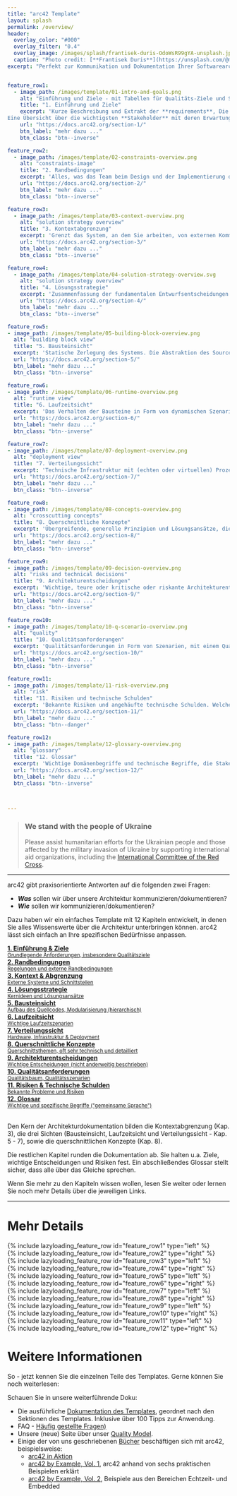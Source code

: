 ```yaml
---
title: "arc42 Template"
layout: splash
permalink: /overview/
header:
  overlay_color: "#000"
  overlay_filter: "0.4"
  overlay_image: /images/splash/frantisek-duris-OdoWsR99gYA-unsplash.jpg
  caption: "Photo credit: [**Frantisek Duris**](https://unsplash.com/@modry_dinosaurus)"
excerpt: "Perfekt zur Kommunikation und Dokumentation Ihrer Softwarearchitektur."


feature_row1:
  - image_path: /images/template/01-intro-and-goals.png
    alt: "Einführung und Ziele - mit Tabellen für Qualitäts-Ziele und Stakeholder"
    title: "1. Einführung und Ziele"
    excerpt: 'Kurze Beschreibung und Extrakt der **requirements**, Die Top3 (bis maximal 5) **Qualitätsziele für die Architektur**, deren Erreichung für die wichtigsten Stakeholder kritisch ist.
Eine Übersicht über die wichtigsten **Stakeholder** mit deren Erwartungen bezüglich der Architektur.'
    url: "https://docs.arc42.org/section-1/"
    btn_label: "mehr dazu ..."
    btn_class: "btn--inverse"

feature_row2:
  - image_path: /images/template/02-constraints-overview.png
    alt: "constraints-image"
    title: "2. Randbedingungen"
    excerpt: 'Alles, was das Team beim Design und der Implementierung der Architektur einschränkt. Diese Einschränkungen sind manchmal auch außerhalb eines Projekts in der gesamten Organisation gültig.'
    url: "https://docs.arc42.org/section-2/"
    btn_label: "mehr dazu ..."
    btn_class: "btn--inverse"    

feature_row3:
  - image_path: /images/template/03-context-overview.png
    alt: "solution strategy overview"
    title: "3. Kontextabgrenzung"
    excerpt: 'Grenzt das System, an dem Sie arbeiten, von externen Kommunikationspartnern (Nachbarsystemen und Benutzern) ab. Spezifiziert die externen Schnittstellen aus Sicht des Business (immer) und aus Sicht der Technologie (optional)'
    url: "https://docs.arc42.org/section-3/"
    btn_label: "mehr dazu ..."
    btn_class: "btn--inverse"    

feature_row4:
  - image_path: /images/template/04-solution-strategy-overview.svg
    alt: "solution strategy overview"
    title: "4. Lösungsstrategie"
    excerpt: 'Zusammenfassung der fundamentalen Entwurfsentscheidungen und Lösungsstrategien für die Gesamtarchitektur. Kann Technologieentscheidungen, Top-Level-Zerlegungsstrategie oder Ansätze zur Erreichung der wesentlichen Qualitätsziele beinhalten, bzw. relevante Organisationsentscheidungen.'
    url: "https://docs.arc42.org/section-4/"
    btn_label: "mehr dazu ..."
    btn_class: "btn--inverse"    

feature_row5:
- image_path: /images/template/05-building-block-overview.png
  alt: "building block view"
  title: "5. Bausteinsicht"
  excerpt: 'Statische Zerlegung des Systems. Die Abstraktion des Sourcecodes, dargestellt als Hierarchie von "White-Boxes" (die wiederum kleinere Black-Boxes beinhalten), bis zu einem angemessenen Detaillierungsgrad.'
  url: "https://docs.arc42.org/section-5/"
  btn_label: "mehr dazu ..."
  btn_class: "btn--inverse"    

feature_row6:
- image_path: /images/template/06-runtime-overview.png
  alt: "runtime view"
  title: "6. Laufzeitsicht"
  excerpt: 'Das Verhalten der Bausteine in Form von dynamischen Szenarien, die die wichtigsten Prozesse oder Features abdecken, Interaktionen an kritischen externen Schnittstellen oder "interessante" interne Abläufe und kritische Ausnahme- oder Fehlerfälle.'
  url: "https://docs.arc42.org/section-6/"
  btn_label: "mehr dazu ..."
  btn_class: "btn--inverse"    

feature_row7:
- image_path: /images/template/07-deployment-overview.png
  alt: "deployment view"
  title: "7. Verteilungssicht"
  excerpt: 'Technische Infrastruktur mit (echten oder virtuellen) Prozessoren, Systemtopologie, und die Abbildung der Software-Bausteine auf diese Infrastruktur.'
  url: "https://docs.arc42.org/section-7/"
  btn_label: "mehr dazu ..."
  btn_class: "btn--inverse"    

feature_row8:
- image_path: /images/template/08-concepts-overview.png
  alt: "crosscutting concepts"
  title: "8. Querschnittliche Konzepte"
  excerpt: 'Übergreifende, generelle Prinzipien und Lösungsansätze, die in vielen Teilen der Architektur einheitlich benutzt werden (→ cross-cutting). Konzepte beziehen sich oft auf **mehrere Bausteine**. Hier findet man Themen wie Domänenmodelle, Architekturmuster und -stile, Regeln zur Nutzung bestimmter Technologiestacks, etc.'
  url: "https://docs.arc42.org/section-8/"
  btn_label: "mehr dazu ..."
  btn_class: "btn--inverse"    

feature_row9:
- image_path: /images/template/09-decision-overview.png
  alt: "risks and technical decisions"
  title: "9. Architekturentscheidungen"
  excerpt: 'Wichtige, teure oder kritische oder riskante Architekturentscheidungen, die zentrale Bedeutung für das Gesamtsystem haben, mit Begründungen für diese Entscheidungen.'
  url: "https://docs.arc42.org/section-9/"
  btn_label: "mehr dazu ..."
  btn_class: "btn--inverse"    

feature_row10:
- image_path: /images/template/10-q-scenario-overview.png
  alt: "quality"
  title: "10. Qualitätsanforderungen"
  excerpt: 'Qualitätsanforderungen in Form von Szenarien, mit einem Qualitätsbaum für den Überblick. Die allerwichtigsten dieser Qualitätsanforderungen sollten schon im Kapitel 1.2. (Qualitätsziele) aufgeführt sein. '
  url: "https://docs.arc42.org/section-10/"
  btn_label: "mehr dazu ..."
  btn_class: "btn--inverse"    

feature_row11:
- image_path: /images/template/11-risk-overview.png
  alt: "risk"
  title: "11. Risiken und technische Schulden"
  excerpt: 'Bekannte Risiken und angehäufte technische Schulden. Welche potentiellen Probleme lauern im und um das System? Über welche Schwächen beklagen sich die Entwicklungsteams?<br><small>Icon von Flaticon.com</small>'
  url: "https://docs.arc42.org/section-11/"
  btn_label: "mehr dazu ..."
  btn_class: "btn--danger"    

feature_row12:
- image_path: /images/template/12-glossary-overview.png
  alt: "glossary"
  title: "12. Glossar"
  excerpt: 'Wichtige Domänenbegriffe und technische Begriffe, die Stakeholder kennen sollten, wenn sie über die Architektur des Systems diskutieren. Manchmal auch Übersetzungstabellen, wenn in einer mehrsprachigen Umgebung gearbeitet wird.'
  url: "https://docs.arc42.org/section-12/"
  btn_label: "mehr dazu ..."
  btn_class: "btn--inverse"    



---
```


<div class="ua-background" markdown="1">

>### We stand with the people of Ukraine <span class="parent"><span class="ua-text"><i class="fas fa-heart children"></i></span><span class="ua-size children"><i class="fas fa-heart beat heart children"></i></span></span>
>
>Please assist humanitarian efforts for the Ukrainian people and those affected by the military invasion of Ukraine by supporting international aid organizations, including the [International Committee of the Red Cross](https://www.icrc.org/en).

</div>

<hr>



arc42 gibt praxisorientierte Antworten auf die folgenden zwei Fragen:

* **_Was_** sollen wir über unsere Architektur kommunizieren/dokumentieren?
* **_Wie_** sollen wir kommunizieren/dokumentieren?

Dazu haben wir ein einfaches Template mit 12 Kapiteln entwickelt, in denen Sie alles Wissenswerte über die Architektur unterbringen können.
arc42 lässt sich einfach an Ihre spezifischen Bedürfnisse anpassen.






<div class="grid-container arc42-architecture">

  <a href="#introduction-goals" class="part introduction-goals">
    <div class="flex column">
      <strong>1. Einführung & Ziele</strong><br>
      <small>Grundlegende Anforderungen, insbesondere Qualitätsziele</small>
    </div>
  </a>

  <a href="#constraints" class="part constraints">
    <div class="flex column">
      <strong>2. Randbedingungen</strong><br>
      <small>Regelungen und externe Randbedingungen</small>
    </div>
  </a>

  <a href="#context-scope" class="part context-scope">
    <div class="flex column">
      <strong>3. Kontext & Abgrenzung</strong><br>
      <small>Externe Systeme und Schnittstellen</small>
    </div>
  </a>

  <a href="#solution-strategy" class="part solution-strategy">
    <div class="flex column">
      <strong>4. Lösungsstrategie</strong><br>
      <small>Kernideen und Lösungsansätze</small>
    </div>
  </a>

  <a href="#building-block-view" class="part building-block-view larger-cell">
    <div class="flex column">
      <strong>5. Bausteinsicht</strong><br>
      <small>Aufbau des Quellcodes, Modularisierung (hierarchisch)</small>
    </div>
  </a>

  <a href="#runtime-view" class="part runtime-view">
    <div class="flex column">
      <strong>6. Laufzeitsicht</strong><br>
      <small>Wichtige Laufzeitszenarien</small>
    </div>
  </a>

  <a href="#deployment-view" class="part deployment-view">
    <div class="flex column">
      <strong>7. Verteilungssicht</strong><br>
      <small>Hardware, Infrastruktur & Deployment</small>
    </div>
  </a>

  <a href="#crosscutting-concepts" class="part crosscutting-concepts larger-cell">
    <div class="flex column">
      <strong>8. Querschnittliche Konzepte</strong><br>
      <small>Querschnittsthemen, oft sehr technisch und detailliert</small>
    </div>
  </a>

  <a href="#architectural-decisions" class="part architectural-decisions">
    <div class="flex column">
      <strong>9. Architekturentscheidungen</strong><br>
      <small>Wichtige Entscheidungen (nicht anderweitig beschrieben)</small>
    </div>
  </a>

  <a href="#quality-requirements" class="part quality-requirements">
    <div class="flex column">
      <strong>10. Qualitätsanforderungen</strong><br>
      <small>Qualitätsbaum, Qualitätsszenarien</small>
    </div>
  </a>

  <a href="#risks-technical-debt" class="part risks-technical-debt">
    <div class="flex column">
      <strong>11. Risiken & Technische Schulden</strong><br>
      <small>Bekannte Probleme und Risiken</small>
    </div>
  </a>

  <a href="#glossary" class="part glossary">
    <div class="flex column">
      <strong>12. Glossar</strong><br>
      <small>Wichtige und spezifische Begriffe ("gemeinsame Sprache")</small>
    </div>
  </a>

</div>


<br>

Den Kern der Architekturdokumentation bilden die Kontextabgrenzung (Kap. 3), die drei Sichten (Bausteinsicht, Laufzeitsicht und Verteilungssicht - Kap. 5 - 7), sowie die querschnittlichen Konzepte (Kap. 8).

Die restlichen Kapitel runden die Dokumentation ab. Sie halten u.a. Ziele, wichtige Entscheidungen und Risiken fest. Ein abschließendes Glossar stellt sicher, dass alle über das Gleiche sprechen.

Wenn Sie mehr zu den Kapiteln wissen wollen, lesen Sie weiter oder lernen Sie noch mehr Details über die jeweiligen Links.


<hr>

# Mehr Details

<div id="introduction-goals">
  {% include lazyloading_feature_row id="feature_row1" type="left" %}
</div>

<div id="constraints">
  {% include lazyloading_feature_row id="feature_row2" type="right" %}
</div>

<div id="context-scope">
  {% include lazyloading_feature_row id="feature_row3" type="left" %}
</div>

<div id="solution-strategy">
  {% include lazyloading_feature_row id="feature_row4" type="right" %}
</div>

<div id="building-block-view">
  {% include lazyloading_feature_row id="feature_row5" type="left" %}
</div>

<div id="runtime-view">
  {% include lazyloading_feature_row id="feature_row6" type="right" %}
</div>

<div id="deployment-view">
  {% include lazyloading_feature_row id="feature_row7" type="left" %}
</div>

<div id="crosscutting-concepts">
  {% include lazyloading_feature_row id="feature_row8" type="right" %}
</div>

<div id="architectural-decisions">
  {% include lazyloading_feature_row id="feature_row9" type="left" %}
</div>

<div id="quality-requirements">
  {% include lazyloading_feature_row id="feature_row10" type="right" %}
</div>

<div id="risks-technical-debt">
  {% include lazyloading_feature_row id="feature_row11" type="left" %}
</div>

<div id="glossary">
  {% include lazyloading_feature_row id="feature_row12" type="right" %}
</div>


# Weitere Informationen

So - jetzt kennen Sie die einzelnen Teile des Templates. Gerne können Sie noch weiterlesen:

Schauen Sie in unsere weiterführende Doku:

* Die ausführliche [Dokumentation des Templates](https://docs.arc42.org), geordnet nach den Sektionen des Templates.
Inklusive über 100 Tipps zur Anwendung.
* FAQ - [Häufig gestellte Fragen)](https://faq.arc42.org)  
* Unsere (neue) Seite über unser [Quality Model](https://quality.arc42.org).
* Einige der von uns geschriebenen [Bücher](/books) beschäftigen sich mit arc42, beispielsweise:
  * [arc42 in Aktion](/books/#arc42-in-aktion)
  * [arc42 by Example, Vol. 1](/books#arc42-by-example), arc42 anhand von sechs praktischen Beispielen erklärt
  * [arc42 by Example, Vol. 2](/books#arc42-by-example-vol2), Beispiele aus den Bereichen Echtzeit- und Embedded


